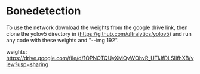 # Bonedetection

To use the network download the weights from the google drive link, then clone the yolov5 directory in (https://github.com/ultralytics/yolov5) and run any code with these weights and "--img 192".


weights: https://drive.google.com/file/d/1OPNOTQUyXMOyWOhvR_UTlJfDLSIIfhXB/view?usp=sharing
